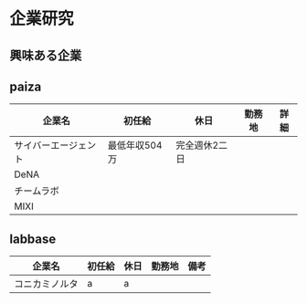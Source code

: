 # 企業研究
## 興味ある企業
## paiza
|企業名|初任給|休日|勤務地|詳細|  
|-|-|-|-|-|
|サイバーエージェント|最低年収504万|完全週休2二日|||
|DeNA||
|チームラボ|
|MIXI|

## labbase

|企業名|初任給|休日|勤務地|備考|  
|-|-|-|-|-|
|コニカミノルタ|a|a|

